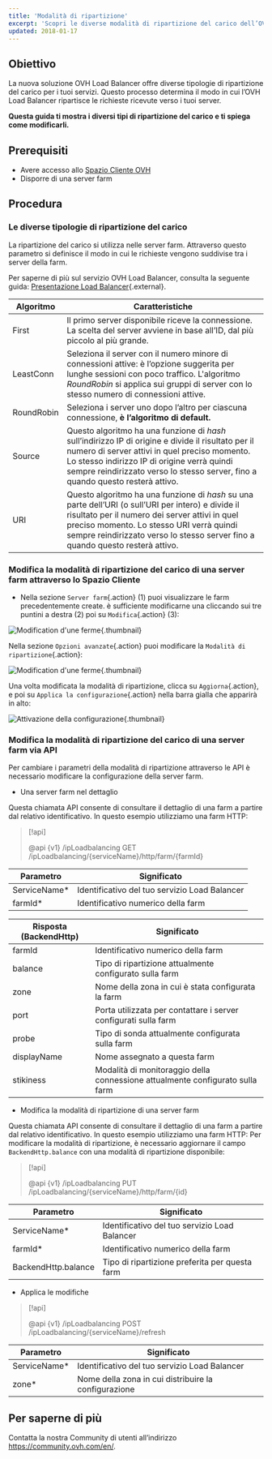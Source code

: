 ```yaml
---
title: 'Modalità di ripartizione'
excerpt: 'Scopri le diverse modalità di ripartizione del carico dell’OVH Load Balancer'
updated: 2018-01-17
---
```


## Obiettivo

La nuova soluzione OVH Load Balancer offre diverse tipologie di ripartizione del carico per i tuoi servizi. Questo processo determina il modo in cui l’OVH Load Balancer ripartisce le richieste ricevute verso i tuoi server.

**Questa guida ti mostra i diversi tipi di ripartizione del carico e ti spiega come modificarli.**

## Prerequisiti

- Avere accesso allo [Spazio Cliente OVH](https://www.ovh.com/auth/?action=gotomanager&from=https://www.ovh.it/&ovhSubsidiary=it)
- Disporre di una server farm

## Procedura

### Le diverse tipologie di ripartizione del carico

La ripartizione del carico si utilizza nelle server farm. Attraverso questo parametro si definisce il modo in cui le richieste vengono suddivise tra i server della farm.

Per saperne di più sul servizio OVH Load Balancer, consulta la seguente guida: [Presentazione Load Balancer](use_presentation1.){.external}.

|Algoritmo|Caratteristiche|
|---|---|
|First|Il primo server disponibile riceve la connessione. La scelta del server avviene in base all’ID, dal più piccolo al più grande.|
|LeastConn|Seleziona il server con il numero minore di connessioni attive: è l’opzione suggerita per lunghe sessioni con poco traffico. L'algoritmo *RoundRobin* si applica sui gruppi di server con lo stesso numero di connessioni attive.|
|RoundRobin|Seleziona i server uno dopo l’altro per ciascuna connessione, **è l’algoritmo di default.**|
|Source|Questo algoritmo ha una funzione di *hash* sull’indirizzo IP di origine e divide il risultato per il numero di server attivi in quel preciso momento. Lo stesso indirizzo IP di origine verrà quindi sempre reindirizzato verso lo stesso server, fino a quando questo resterà attivo.|
|URI|Questo algoritmo ha una funzione di *hash* su una parte dell’URI (o sull’URI per intero) e divide il risultato per il numero dei server attivi in quel preciso momento. Lo stesso URI verrà quindi sempre reindirizzato verso lo stesso server fino a quando questo resterà attivo.|

### Modifica la modalità di ripartizione del carico di una server farm attraverso lo Spazio Cliente

- Nella sezione `Server farm`{.action} (1) puoi visualizzare le farm precedentemente create. è sufficiente modificarne una cliccando sui tre puntini a destra (2) poi su `Modifica`{.action} (3):

![Modification d'une ferme](server_cluster_change.png){.thumbnail}

Nella sezione `Opzioni avanzate`{.action} puoi modificare la `Modalità di ripartizione`{.action}:

![Modification d'une ferme](distrib_mode_edit.png){.thumbnail}

Una volta modificata la modalità di ripartizione, clicca su `Aggiorna`{.action}, e poi su `Applica la configurazione`{.action} nella barra gialla che apparirà in alto:

![Attivazione della configurazione](apply_config.png){.thumbnail}

### Modifica la modalità di ripartizione del carico di una server farm via API

Per cambiare i parametri della modalità di ripartizione attraverso le API è necessario modificare la configurazione della server farm.

- Una server farm nel dettaglio

Questa chiamata API consente di consultare il dettaglio di una farm a partire dal relativo identificativo. In questo esempio utilizziamo una farm HTTP:

> [!api]
>
> @api {v1} /ipLoadbalancing GET /ipLoadbalancing/{serviceName}/http/farm/{farmId}
> 

|Parametro|Significato|
|---|---|
|ServiceName*|Identificativo del tuo servizio Load Balancer|
|farmId*|Identificativo numerico della farm|

|Risposta (BackendHttp)|Significato|
|---|---|
|farmId|Identificativo numerico della farm|
|balance|Tipo di ripartizione attualmente configurato sulla farm|
|zone|Nome della zona in cui è stata configurata la farm|
|port|Porta utilizzata per contattare i server configurati sulla farm|
|probe|Tipo di sonda attualmente configurata sulla farm|
|displayName|Nome assegnato a questa farm|
|stikiness|Modalità di monitoraggio della connessione attualmente configurato sulla farm|

- Modifica la modalità di ripartizione di una server farm

Questa chiamata API consente di consultare il dettaglio di una farm a partire dal relativo identificativo. In questo esempio utilizziamo una farm HTTP: Per modificare la modalità di ripartizione, è necessario aggiornare il campo `BackendHttp.balance` con una modalità di ripartizione disponibile:

> [!api]
>
> @api {v1} /ipLoadbalancing PUT /ipLoadbalancing/{serviceName}/http/farm/{id}
> 

|Parametro|Significato|
|---|---|
|ServiceName*|Identificativo del tuo servizio Load Balancer|
|farmId*|Identificativo numerico della farm|
|BackendHttp.balance|Tipo di ripartizione preferita per questa farm|

- Applica le modifiche

> [!api]
>
> @api {v1} /ipLoadbalancing POST /ipLoadbalancing/{serviceName}/refresh
> 

|Parametro|Significato|
|---|---|
|ServiceName*|Identificativo del tuo servizio Load Balancer|
|zone*|Nome della zona in cui distribuire la configurazione|

## Per saperne di più

Contatta la nostra Community di utenti all’indirizzo <https://community.ovh.com/en/>.
